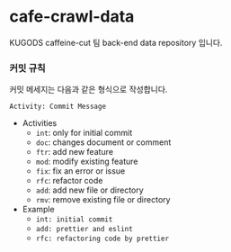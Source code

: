 # cafe-crawl-data

KUGODS caffeine-cut 팀 back-end data repository 입니다.

### 커밋 규칙
커밋 메세지는 다음과 같은 형식으로 작성합니다.
```
Activity: Commit Message
```

- Activities
  - `int`: only for initial commit
  - `doc`: changes document or comment
  - `ftr`: add new feature
  - `mod`: modify existing feature
  - `fix`: fix an error or issue
  - `rfc`: refactor code
  - `add`: add new file or directory
  - `rmv`: remove existing file or directory
- Example
  - `int: initial commit`
  - `add: prettier and eslint`
  - `rfc: refactoring code by prettier`
